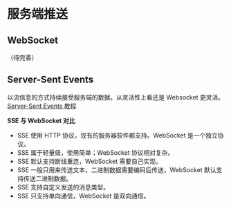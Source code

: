 # 服务端推送

## WebSocket 

（待完善）

## Server-Sent Events

以流信息的方式持续接受服务端的数据。从灵活性上看还是 Websocket 更灵活。[Server-Sent Events 教程](http://www.ruanyifeng.com/blog/2017/05/server-sent_events.html)

**SSE 与 WebSocket 对比**

- SSE 使用 HTTP 协议，现有的服务器软件都支持。WebSocket 是一个独立协议。
- SSE 属于轻量级，使用简单；WebSocket 协议相对复杂。
- SSE 默认支持断线重连，WebSocket 需要自己实现。
- SSE 一般只用来传送文本，二进制数据需要编码后传送，WebSocket 默认支持传送二进制数据。
- SSE 支持自定义发送的消息类型。
- SSE 只支持单向通信，WebSocket 是双向通信。

